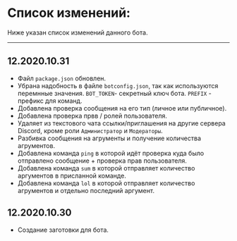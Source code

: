 # Список изменений:
Ниже указан список изменений данного бота.
***
## 12.2020.10.31
* Файл `package.json` обновлен.
* Убрана надобность в файле `botconfig.json`, так как используются перемнные значения. `BOT_TOKEN`- секретный ключ бота. `PREFIX` - префикс для команд.
* Добавлена проверка сообщения на его тип (личное или публичное).
* Добавлена проверка првв / ролей пользователя.
* Удаляет из текстового чата ссылки/приглашения на другие сервера Discord, кроме роли `Администратор` и `Модераторы`.
* Разбивка сообщения на агрументы и получение количества агрументов.
* Добавлена команда `ping` в которой идёт проверка куда было отправлено сообщение + проверка прав пользователя.
* Добавлена команда `sum` в которой отправляет количество аргументов в присланной команде.
* Добавлена команда `lol` в которой отправляет количество агрументов и отдельно последний аргумент.


## 12.2020.10.30
* Создание заготовки для бота.
